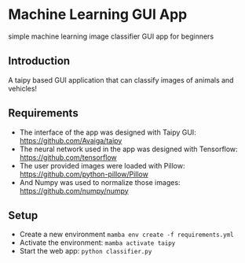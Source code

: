 # Machine Learning GUI App

simple machine learning image classifier GUI app for beginners

## Introduction

A taipy based GUI application that can classify images of animals and vehicles!

## Requirements

- The interface of the app was designed with Taipy GUI: https://github.com/Avaiga/taipy
- The neural network used in the app was designed with Tensorflow: https://github.com/tensorflow
- The user provided images were loaded with Pillow: https://github.com/python-pillow/Pillow
- And Numpy was used to normalize those images: https://github.com/numpy/numpy

## Setup
- Create a new environment `mamba env create -f requirements.yml`
- Activate the environment: `mamba activate taipy`
- Start the web app: `python classifier.py`
